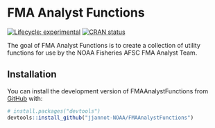 
<!-- README.md is generated from README.Rmd. Please edit that file -->

# FMA Analyst Functions

<!-- badges: start -->

[![Lifecycle:
experimental](https://img.shields.io/badge/lifecycle-experimental-orange.svg)](https://lifecycle.r-lib.org/articles/stages.html#experimental)
[![CRAN
status](https://www.r-pkg.org/badges/version/FMAAnalystFunctions)](https://CRAN.R-project.org/package=FMAAnalystFunctions)
<!-- badges: end -->

The goal of FMA Analyst Functions is to create a collection of utility
functions for use by the NOAA Fisheries AFSC FMA Analyst Team.

## Installation

You can install the development version of FMAAnalystFunctions from
[GitHub](https://github.com/) with:

``` r
# install.packages("devtools")
devtools::install_github("jjannot-NOAA/FMAAnalystFunctions")
```

<!-- ## Example -->
<!-- This is a basic example which shows you how to solve a common problem: -->
<!-- ```{r example} -->
<!-- library(FMAAnalystFunctions) -->
<!-- ## basic example code -->
<!-- ``` -->
<!-- What is special about using `README.Rmd` instead of just `README.md`? You can include R chunks like so: -->
<!-- ```{r cars} -->
<!-- summary(cars) -->
<!-- ``` -->
<!-- You'll still need to render `README.Rmd` regularly, to keep `README.md` up-to-date. `devtools::build_readme()` is handy for this. You could also use GitHub Actions to re-render `README.Rmd` every time you push. An example workflow can be found here: <https://github.com/r-lib/actions/tree/v1/examples>. -->
<!-- You can also embed plots, for example: -->
<!-- ```{r pressure, echo = FALSE} -->
<!-- plot(pressure) -->
<!-- ``` -->
<!-- In that case, don't forget to commit and push the resulting figure files, so they display on GitHub and CRAN. -->
